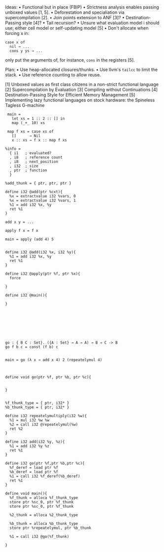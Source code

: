 Ideas:
• Functional but in place (FBIP)
• Strictness analysis enables passing unboxed values [1, 5].
• Deforestation and specialiation via supercompilation [2].
• Join points extension to ANF [3]?
• Destination-Passing style [4]?
• Tail recursion?
• Unsure what evaluation model i should use; either cell model 
  or self-updating model [5]
• Don't allocate when forcing x in:

    case x of 
      nil → ...
      cons y ys → ...

  only put the arguments of, for instance, `cons` in the registers [5].


Plan: 
• Use heap-allocated closures/thunks.
• Use llvm's `tailcc` to limit the stack.
• Use reference counting to allow reuse.


[1] Unboxed values as first class citizens in a non-strict functional language
[2] Supercompilation by Evaluation
[3] Compiling without Continuations
[4] Destination-Passing Style for Efficient Memory Management
[5] Implementing lazy functional languages on stock hardware: 
    the Spineless Tagless G-machine



     main = 
       let xs = 1 :: 2 :: [] in
       map (_+_ 10) xs

     map f xs = case xs of
       []      → Nil
       x :: xs → f x :: map f xs

    %info = 
      { i1   ; evaluated?
      , i8   ; reference count
      , i8   ; next_position
      , i32  ; size
      , ptr  ; function
      }

    %add_thunk = { ptr, ptr, ptr }
    
    define i32 @add(ptr %cxt){
      %x = extractvalue i32 %vars, 0
      %x = extractvalue i32 %vars, 1
      %1 = add i32 %x, %y
      ret %1
    }

    add x y = ...

    apply f x = f x

    main = apply (add 4) 5


    define i32 @add(i32 %x, i32 %y){
      %1 = add i32 %x, %y
      ret %1
    }

    define i32 @apply(ptr %f, ptr %x){
      force

    }

    define i32 @main(){

    }
    







    go : { B C : Set}. ({A : Set} → A → A) → B → C -> B 
    go f b c = const (f b) c


    main = go (λ x → add x 4) 2 (repeatelymul 4)



    define void go(ptr %f, ptr %b, ptr %c){
  

    }


    %f_thunk_type = { ptr, i32* }
    %b_thunk_type = { ptr, i32* }

    define i32 repeatelymultiply(i32 %w){
      %1 = mul i32 %w %w
      %2 = call i32 @repeatelymul(%w)
      ret %2
    }
    
    define i32 add(i32 %y, %z){
      %1 = add i32 %y %z
      ret %1
    }
    
    define i32 go(ptr %f,ptr %b,ptr %c){
      %f_deref = load ptr %f
      %b_deref = load ptr %f
      %1 = call i32 %f_deref(%b_deref)
      ret %1
    }

    define void main(){
      %f_thunk = alloca %f_thunk_type
      store ptr %sc_0, ptr %f_thunk
      store ptr %sc_0, ptr %f_thunk
      
      %2_thunk = alloca %2_thunk_type

      %b_thunk = alloca %b_thunk_type
      store ptr %repeatelymul, ptr %b_thunk
      
      %1 = call i32 @go(%f_thunk)

    }
